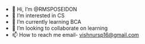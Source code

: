 - 👋 Hi, I’m @RMSPOSEIDON
- 👀 I’m interested in CS
- 🌱 I’m currently learning BCA
- 💞️ I’m looking to collaborate on learning 
- 📫 How to reach me email- vishnursp16@gmail.com

<!---
RMSPOSEIDON/RMSPOSEIDON is a ✨ special ✨ repository because its `README.md` (this file) appears on your GitHub profile.
You can click the Preview link to take a look at your changes.
--->
